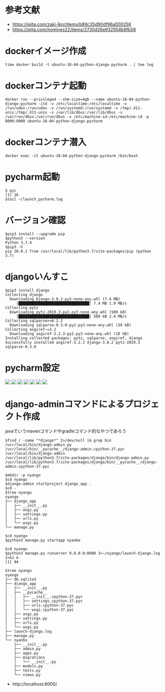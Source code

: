 # 参考文献
- https://qiita.com/zaki-lknr/items/b89c35d90df96a000256
- https://qiita.com/homines22/items/2730d26e932554b6fb58

# dockerイメージ作成

```
time docker build -t ubuntu-18-04-python-django-pycharm . | tee log
```

# dockerコンテナ起動

```
docker run --privileged --shm-size=4gb --name ubuntu-18-04-python-django-pycharm -itd -v /etc/localtime:/etc/localtime -v /run/udev:/run/udev -v /run/systemd:/run/systemd -v /tmp/.X11-unix:/tmp/.X11-unix -v /var/lib/dbus:/var/lib/dbus -v /var/run/dbus:/var/run/dbus -v /etc/machine-id:/etc/machine-id -p 8000:8000 ubuntu-18-04-python-django-pycharm
```

# dockerコンテナ潜入

```
docker exec -it ubuntu-18-04-python-django-pycharm /bin/bash
```

# pycharm起動

```
$ pyc
[1] 16
$tail ~/launch_pycharm.log
```

# バージョン確認

```
$pip3 install --upgrade pip
$python3 --version
Python 3.7.4
$pip3 -V
pip 20.0.2 from /usr/local/lib/python3.7/site-packages/pip (python 3.7)
```

# djangoいんすこ

```
$pip3 install django
Collecting django
  Downloading Django-3.0.2-py3-none-any.whl (7.4 MB)
     |████████████████████████████████| 7.4 MB 1.9 MB/s
Collecting pytz
  Downloading pytz-2019.3-py2.py3-none-any.whl (509 kB)
     |████████████████████████████████| 509 kB 2.4 MB/s
Collecting sqlparse>=0.2.2
  Downloading sqlparse-0.3.0-py2.py3-none-any.whl (39 kB)
Collecting asgiref~=3.2
  Downloading asgiref-3.2.3-py2.py3-none-any.whl (18 kB)
Installing collected packages: pytz, sqlparse, asgiref, django
Successfully installed asgiref-3.2.3 django-3.0.2 pytz-2019.3 sqlparse-0.3.0
```

# pycharm設定

![](./1.png)
![](./2.png)
![](./3.png)
![](./4.png)
![](./5.png)
![](./6.png)
![](./7.png)

# django-adminコマンドによるプロジェクト作成

javaでいうmavenコマンドやgradleコマンド的なやつであろう

```
$find / -name "*django*" 2>/dev/null |& grep bin
/usr/local/bin/django-admin.py
/usr/local/bin/__pycache__/django-admin.cpython-37.pyc
/usr/local/bin/django-admin
/usr/local/lib/python3.7/site-packages/django/bin/django-admin.py
/usr/local/lib/python3.7/site-packages/django/bin/__pycache__/django-admin.cpython-37.pyc
```

```
$mkdir -p nyango
$cd nyango
$django-admin startproject django_app .
$cd -
$tree nyango
nyango
├── django_app
│   ├── __init__.py
│   ├── asgi.py
│   ├── settings.py
│   ├── urls.py
│   └── wsgi.py
└── manage.py
```

```
$cd nyango
$python3 manage.py startapp nyanbo
```
```
$cd nyango
$python3 manage.py runserver 0.0.0.0:8000 1>~/nyango/launch-django.log 2>&1 &
[1] 94
```

```
$tree nyango
nyango
├── db.sqlite3
├── django_app
│   ├── __init__.py
│   ├── __pycache__
│   │   ├── __init__.cpython-37.pyc
│   │   ├── settings.cpython-37.pyc
│   │   ├── urls.cpython-37.pyc
│   │   └── wsgi.cpython-37.pyc
│   ├── asgi.py
│   ├── settings.py
│   ├── urls.py
│   └── wsgi.py
├── launch-django.log
├── manage.py
└── nyanbo
    ├── __init__.py
    ├── admin.py
    ├── apps.py
    ├── migrations
    │   └── __init__.py
    ├── models.py
    ├── tests.py
    └── views.py
```

- http://localhost:8000/
